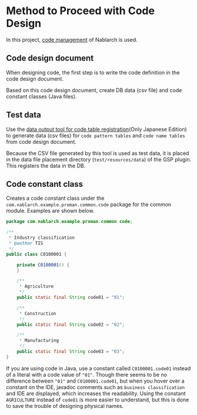 # Method to Proceed with Code Design

In this project, [code management](https://nablarch.github.io/docs/LATEST/doc/en/application_framework/application_framework/libraries/code.html) of Nablarch is used.

## Code design document

When designing code, the first step is to write the code definition in the code design document.

Based on this code design document, create DB data (csv file) and code constant classes (Java files).

## Test data

Use the [data output tool for code table registration](https://github.com/nablarch-development-standards/nablarch-development-standards-tools#%E7%99%BB%E9%8C%B2%E7%94%A8%E3%83%87%E3%83%BC%E3%82%BF%E4%BD%9C%E6%88%90)(Only Japanese Edition)
to generate data (csv files) for `code pattern tables` and `code name tables` from code design document.

Because the CSV file generated by this tool is used as test data, it is placed in the data file placement directory (`test/resources/data`) of the GSP plugin. 
This registers the data in the DB.



## Code constant class

Creates a code constant class under the `com.nablarch.example.proman.common.code` package for the common module.
Examples are shown below.

``` java
package com.nablarch.example.proman.common.code;

/**
 * Industry classification
 * @author TIS
 */
public class C0100001 {

    private C0100001() {
    }

    /**
     * Agriculture
     */
    public static final String code01 = "01";

    /**
     * Construction
     */
    public static final String code02 = "02";

    /**
     * Manufacturing
     */
    public static final String code03 = "03";
}
```

If you are using code in Java, use a constant called `C0100001.code01` instead of a literal with a code value of `"01"`.
Though there seems to be no difference between `"01"` and `C0100001.code01`, but when you hover over a constant on the IDE, javadoc comments such as `business classification` and IDE are displayed, which increases the readability.
Using the constant `AGRICULTURE` instead of `code01` is more easier to understand, but this is done to save the trouble of designing physical names.
